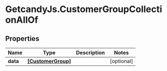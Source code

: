 # GetcandyJs.CustomerGroupCollectionAllOf

## Properties

Name | Type | Description | Notes
------------ | ------------- | ------------- | -------------
**data** | [**[CustomerGroup]**](CustomerGroup.md) |  | [optional] 


